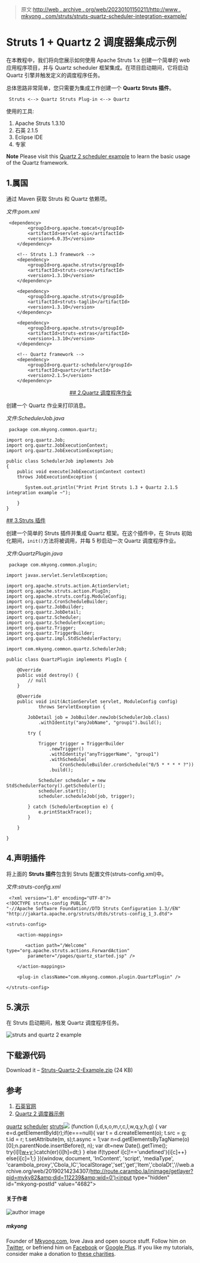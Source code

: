 > 原文:[http://web . archive . org/web/20230101150211/http://www . mkyong . com/struts/struts-quartz-scheduler-integration-example/](http://web.archive.org/web/20230101150211/http://www.mkyong.com/struts/struts-quartz-scheduler-integration-example/)

# Struts 1 + Quartz 2 调度器集成示例

在本教程中，我们将向您展示如何使用 Apache Struts 1.x 创建一个简单的 web 应用程序项目，并与 Quartz scheduler 框架集成。在项目启动期间，它将启动 Quartz 引擎并触发定义的调度程序任务。

总体思路非常简单，您只需要为集成工作创建一个 **Quartz Struts 插件**。

```
 Struts <--> Quartz Struts Plug-in <--> Quartz 
```

使用的工具:

1.  Apache Struts 1.3.10
2.  石英 2.1.5
3.  Eclipse IDE
4.  专家

**Note**
Please visit this [Quartz 2 scheduler example](http://web.archive.org/web/20190214234307/http://www.mkyong.com/java/quartz-2-scheduler-tutorial/) to learn the basic usage of the Quartz framework.

## 1.属国

通过 Maven 获取 Struts 和 Quartz 依赖项。

*文件:pom.xml*

```
 <dependency>
		<groupId>org.apache.tomcat</groupId>
		<artifactId>servlet-api</artifactId>
		<version>6.0.35</version>
	</dependency>

	<!-- Struts 1.3 framework -->
	<dependency>
		<groupId>org.apache.struts</groupId>
		<artifactId>struts-core</artifactId>
		<version>1.3.10</version>
	</dependency>

	<dependency>
		<groupId>org.apache.struts</groupId>
		<artifactId>struts-taglib</artifactId>
		<version>1.3.10</version>
	</dependency>

	<dependency>
		<groupId>org.apache.struts</groupId>
		<artifactId>struts-extras</artifactId>
		<version>1.3.10</version>
	</dependency>

	<!-- Quartz framework -->
	<dependency>
		<groupId>org.quartz-scheduler</groupId>
		<artifactId>quartz</artifactId>
		<version>2.1.5</version>
	</dependency> 
```

 <ins class="adsbygoogle" style="display:block; text-align:center;" data-ad-format="fluid" data-ad-layout="in-article" data-ad-client="ca-pub-2836379775501347" data-ad-slot="6894224149">## 2.Quartz 调度程序作业

创建一个 Quartz 作业来打印消息。

*文件:SchedulerJob.java*

```
 package com.mkyong.common.quartz;

import org.quartz.Job;
import org.quartz.JobExecutionContext;
import org.quartz.JobExecutionException;

public class SchedulerJob implements Job
{
	public void execute(JobExecutionContext context)
	throws JobExecutionException {

	   System.out.println("Print Print Struts 1.3 + Quartz 2.1.5 integration example ~");

	}
} 
```

 <ins class="adsbygoogle" style="display:block" data-ad-client="ca-pub-2836379775501347" data-ad-slot="8821506761" data-ad-format="auto" data-ad-region="mkyongregion">## 3.Struts 插件

创建一个简单的 Struts 插件并集成 Quartz 框架。在这个插件中，在 Struts 初始化期间，`init()`方法将被调用，并每 5 秒启动一次 Quartz 调度程序作业。

*文件:QuartzPlugin.java*

```
 package com.mkyong.common.plugin;

import javax.servlet.ServletException;

import org.apache.struts.action.ActionServlet;
import org.apache.struts.action.PlugIn;
import org.apache.struts.config.ModuleConfig;
import org.quartz.CronScheduleBuilder;
import org.quartz.JobBuilder;
import org.quartz.JobDetail;
import org.quartz.Scheduler;
import org.quartz.SchedulerException;
import org.quartz.Trigger;
import org.quartz.TriggerBuilder;
import org.quartz.impl.StdSchedulerFactory;

import com.mkyong.common.quartz.SchedulerJob;

public class QuartzPlugin implements PlugIn {

	@Override
	public void destroy() {
		// null
	}

	@Override
	public void init(ActionServlet servlet, ModuleConfig config)
			throws ServletException {

		JobDetail job = JobBuilder.newJob(SchedulerJob.class)
			.withIdentity("anyJobName", "group1").build();

		try {

			Trigger trigger = TriggerBuilder
				.newTrigger()
				.withIdentity("anyTriggerName", "group1")
				.withSchedule(
					CronScheduleBuilder.cronSchedule("0/5 * * * * ?"))
				.build();

			Scheduler scheduler = new StdSchedulerFactory().getScheduler();
			scheduler.start();
			scheduler.scheduleJob(job, trigger);

		} catch (SchedulerException e) {
			e.printStackTrace();
		}

	}

} 
```

## 4.声明插件

将上面的 **Struts 插件**包含到 Struts 配置文件(struts-config.xml)中。

*文件:struts-config.xml*

```
 <?xml version="1.0" encoding="UTF-8"?>
<!DOCTYPE struts-config PUBLIC 
"-//Apache Software Foundation//DTD Struts Configuration 1.3//EN" 
"http://jakarta.apache.org/struts/dtds/struts-config_1_3.dtd">

<struts-config>

	<action-mappings>

	   <action path="/Welcome" type="org.apache.struts.actions.ForwardAction"
		parameter="/pages/quartz_started.jsp" />

	</action-mappings>

	<plug-in className="com.mkyong.common.plugin.QuartzPlugin" />

</struts-config> 
```

## 5.演示

在 Struts 启动期间，触发 Quartz 调度程序任务。

![struts and quartz 2 example](../Images/5d82bc5264bd6a37cdb128bc0c3beff8.png "strust-quartz-example")

## 下载源代码

Download it – [Struts-Quartz-2-Example.zip](http://web.archive.org/web/20190214234307/http://www.mkyong.com/wp-content/uploads/2010/04/Struts-Quartz-2-Example.zip) (24 KB)

## 参考

1.  [石英官网](http://web.archive.org/web/20190214234307/http://www.quartz-scheduler.org/)
2.  [Quartz 2 调度器示例](http://web.archive.org/web/20190214234307/http://www.mkyong.com/java/quartz-2-scheduler-tutorial/)

[quartz](http://web.archive.org/web/20190214234307/http://www.mkyong.com/tag/quartz/) [scheduler](http://web.archive.org/web/20190214234307/http://www.mkyong.com/tag/scheduler/) [struts](http://web.archive.org/web/20190214234307/http://www.mkyong.com/tag/struts/)</ins></ins>![](../Images/3d7db56770dd134a498daa9d3c5ddef3.png) (function (i,d,s,o,m,r,c,l,w,q,y,h,g) { var e=d.getElementById(r);if(e===null){ var t = d.createElement(o); t.src = g; t.id = r; t.setAttribute(m, s);t.async = 1;var n=d.getElementsByTagName(o)[0];n.parentNode.insertBefore(t, n); var dt=new Date().getTime(); try{i[l][w+y](h,i[l][q+y](h)+'&amp;'+dt);}catch(er){i[h]=dt;} } else if(typeof i[c]!=='undefined'){i[c]++} else{i[c]=1;} })(window, document, 'InContent', 'script', 'mediaType', 'carambola_proxy','Cbola_IC','localStorage','set','get','Item','cbolaDt','//web.archive.org/web/20190214234307/http://route.carambo.la/inimage/getlayer?pid=myky82&amp;did=112239&amp;wid=0')<input type="hidden" id="mkyong-postId" value="4682">

#### 关于作者

![author image](../Images/cf37475a86f92a7d8db3c0d1c2e66529.png)

##### mkyong

Founder of [Mkyong.com](http://web.archive.org/web/20190214234307/http://mkyong.com/), love Java and open source stuff. Follow him on [Twitter](http://web.archive.org/web/20190214234307/https://twitter.com/mkyong), or befriend him on [Facebook](http://web.archive.org/web/20190214234307/http://www.facebook.com/java.tutorial) or [Google Plus](http://web.archive.org/web/20190214234307/https://plus.google.com/110948163568945735692?rel=author). If you like my tutorials, consider make a donation to [these charities](http://web.archive.org/web/20190214234307/http://www.mkyong.com/blog/donate-to-charity/).